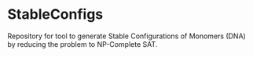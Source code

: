 # StableConfigs
Repository for tool to generate Stable Configurations of Monomers (DNA) by reducing the problem to NP-Complete SAT. 
